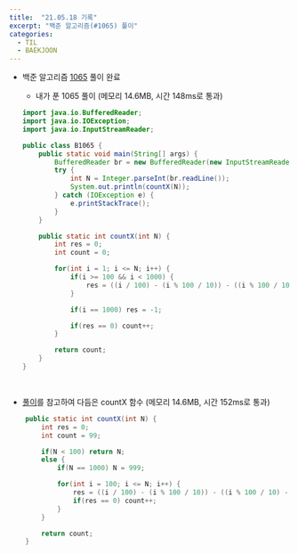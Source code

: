 ```yaml
---
title:  "21.05.18 기록"
excerpt: "백준 알고리즘(#1065) 풀이"
categories:
  - TIL
  - BAEKJOON
---
```



+ 백준 알고리즘 [1065](https://www.acmicpc.net/problem/1065) 풀이 완료

  + 내가 푼 1065 풀이 (메모리 14.6MB, 시간 148ms로 통과)<br />

  ```java
  import java.io.BufferedReader;
  import java.io.IOException;
  import java.io.InputStreamReader;

  public class B1065 {
      public static void main(String[] args) {
          BufferedReader br = new BufferedReader(new InputStreamReader(System.in));
          try {
              int N = Integer.parseInt(br.readLine());
              System.out.println(countX(N));
          } catch (IOException e) {
              e.printStackTrace();
          }
      }

      public static int countX(int N) {
          int res = 0;
          int count = 0;

          for(int i = 1; i <= N; i++) {
              if(i >= 100 && i < 1000) {
                  res = ((i / 100) - (i % 100 / 10)) - ((i % 100 / 10) - (i % 10));
              }

              if(i == 1000) res = -1;

              if(res == 0) count++;
          }

          return count;
      }
  }
  ```
<br />

+ [풀이](https://st-lab.tistory.com/54)를 참고하여 다듬은 countX 함수 (메모리 14.6MB, 시간 152ms로 통과)<br />

```java
    public static int countX(int N) {
        int res = 0;
        int count = 99;

        if(N < 100) return N;
        else {
            if(N == 1000) N = 999;

            for(int i = 100; i <= N; i++) {
                res = ((i / 100) - (i % 100 / 10)) - ((i % 100 / 10) - (i % 10));
                if(res == 0) count++;
            }
        }

        return count;
    }
```
<br />
